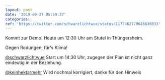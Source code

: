 ```yaml
---
layout: post
date: '2019-09-27 05:59:37'
categories: 
ref: 'https://twitter.com/schwarzlichtwue/status/1177462779646636033'
---
```

Kommt zur Demo! Heute um 12:30 Uhr am Stutel in Thüngersheim.



Gegen Rodungen, für's Klima!

[@schwarzlichtwue](https://twitter.com/schwarzlichtwue) Start um 14:30 Uhr, zugegen der Plan ist nicht ganz eindeutig in der Beziehung.

[@keinhektarmehr](https://twitter.com/keinhektarmehr) Wird nochmal korrigiert, danke für den Hinweis